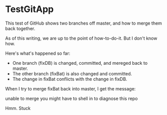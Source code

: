 TestGitApp
==========

This test of GitHub shows two branches off master, and how to merge them back together.

As of this writing, we are up to the point of how-to-do-it.  But I don't know how.

Here's what's happened so far:
 - One branch (fixDB) is changed, committed, and mereged back to master.  
 - The other branch (fixBat) is also changed and committed.
 - The change in fixBat conflicts with the change in fixDB.

When I try to merge fixBat back into master, I get the message:

  unable to merge
  you might have to shell in to diagnose this repo
  
Hmm. Stuck
